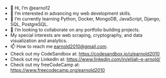 - 👋 Hi, I’m @earno12
- 👀 I’m interested in advancing my web development skills.
- 🌱 I’m currently learning Python, Docker, MongoDB, JavaScript, Django, SQL, PostgreSQL.
- 💞️ I’m looking to collaborate on any portfolio building projects.
- My special interests are web scraping, cryptography, and data visualization and analytics.
- 📫 How to reach me earnold2010@gmail.com.
- Check out my CodeSandbox at: https://codesandbox.io/u/earnold2010
- Check out my LinkedIn at: https://www.linkedin.com/in/elijah-e-arnold/
- Check out my freeCodeCamp at: https://www.freecodecamp.org/earnold2010

<!---
earno12/earno12 is a ✨ special ✨ repository because its `README.md` (this file) appears on your GitHub profile.
You can click the Preview link to take a look at your changes.
--->
